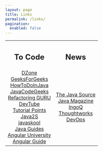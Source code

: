 ```yaml
---
layout: page
title: Links
permalink: /links/
pagination:
  enabled: false
---
```


<table>
<th><center><h2>To Code</h2></center></th>
<th><center><h2>News</h2></center></th>
<tr>
<td>
<center>
<a href="https://dzone.com/">DZone</a><br/>
<a href="https://www.geeksforgeeks.org/">GeeksForGeeks</a><br/>
<a href="https://howtodoinjava.com/">HowToDoInJava</a><br/>
<a href="https://www.javacodegeeks.com/">JavaCodeGeeks</a><br/>
<a href="https://refactoring.guru/">Refactoring GURU</a><br/>
<a href="https://dev.tube/">DevTube</a><br/>
<a href="https://www.tutorialspoint.com/">Tutorial Points</a><br/>
<a href="http://www.java2s.com/">Java2S</a><br/>
<a href="https://www.javaskool.com/">javaskool</a><br/>
<a href="http://www.javaguides.net/">Java Guides</a><br/>
<a href="https://angular-university.io/home">Angular University</a><br/>
<a href="https://angular.io/">Angular Guide</a><br/>
</center>
</td>

<td>
<center>
<a href="https://blogs.oracle.com/java/">The Java Source</a><br/>
<a href="https://fabianafreiredearaujo.wordpress.comhttps://www.oracle.com/technetwork/java/javamagazine/">Java Magazine</a><br/>
<a href="https://www.infoq.com/br">IngoQ</a><br/>
<a href="https://www.thoughtworks.com/pt">Thoughtworks</a><br/>
<a href="https://devops.com/">DevOps</a><br/>
</center>
</td>
</tr>
</table>
